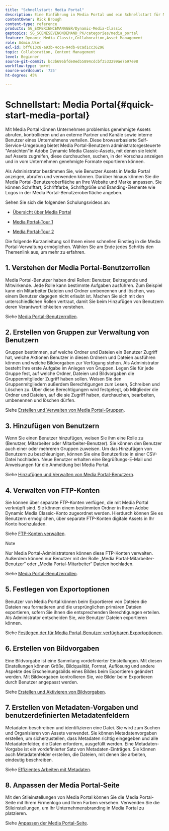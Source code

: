 ```yaml
---
title: "Schnellstart: Media Portal"
description: Eine Einführung in Media Portal und ein Schnellstart für Media Portal, die Ihnen helfen, die Media Portal-Techniken und -Administration in Adobe Dynamic Media Classic schnell einzurichten und auszuführen.
contentOwner: Rick Brough
content-type: reference
products: SG_EXPERIENCEMANAGER/Dynamic-Media-Classic
geptopics: SG_SCENESEVENONDEMAND_PK/categories/media_portal
feature: Dynamic Media Classic,Collaboration,Asset Management
role: Admin,User
exl-id: bff613c8-a93b-4cca-94db-8cad1cc36296
topic: Collaboration, Content Management
level: Beginner
source-git-commit: bc3b696bfde0ed55894cdcbf3533299ae7697e98
workflow-type: tm+mt
source-wordcount: '725'
ht-degree: 45%

---
```


# Schnellstart: Media Portal{#quick-start-media-portal}

Mit Media Portal können Unternehmen problemlos genehmigte Assets abrufen, kontrollieren und an externe Partner und Kanäle sowie interne Benutzer eines Unternehmens verteilen. Diese browserbasierte Self-Service-Umgebung bietet Media Portal-Benutzern administratorgesteuerte &quot;Ansichten&quot;in Adobe Dynamic Media Classic-Assets, mit denen sie leicht auf Assets zugreifen, diese durchsuchen, suchen, in der Vorschau anzeigen und in vom Unternehmen genehmigte Formate exportieren können.

Als Administrator bestimmen Sie, wie Benutzer Assets in Media Portal anzeigen, abrufen und verwenden können. Darüber hinaus können Sie die Media Portal-Benutzeroberfläche an Ihre Website und Marke anpassen. Sie können Schriftart, Schriftfarbe, Schriftgröße und Branding-Elemente wie Logos in der Media Portal-Benutzeroberfläche angeben.

Sehen Sie sich die folgenden Schulungsvideos an:

* [Übersicht über Media Portal](https://s7d5.scene7.com/s7viewers/html5/VideoViewer.html?videoserverurl=https://s7d5.scene7.com/is/content/&amp;emailurl=https://s7d5.scene7.com/s7/emailFriend&amp;serverUrl=https://s7d5.scene7.com/is/image/&amp;config=Scene7SharedAssets/Universal_HTML5_Video&amp;contenturl=https://s7d5.scene7.com/skins/&amp;asset=S7tutorials/544_mp_overview1_converted%20renamed_Done-AVS)

* [Media Portal-Tour 1](https://s7d5.scene7.com/s7viewers/html5/VideoViewer.html?videoserverurl=https://s7d5.scene7.com/is/content/&amp;emailurl=https://s7d5.scene7.com/s7/emailFriend&amp;serverUrl=https://s7d5.scene7.com/is/image/&amp;config=Scene7SharedAssets/Universal_HTML5_Video&amp;contenturl=https://s7d5.scene7.com/skins/&amp;asset=S7tutorials/545_mp_tour1_user_converted%20renamed_Done-AVS)

* [Media Portal-Tour 2](https://s7d5.scene7.com/s7viewers/html5/VideoViewer.html?videoserverurl=https://s7d5.scene7.com/is/content/&amp;emailurl=https://s7d5.scene7.com/s7/emailFriend&amp;serverUrl=https://s7d5.scene7.com/is/image/&amp;config=Scene7SharedAssets/Universal_HTML5_Video&amp;contenturl=https://s7d5.scene7.com/skins/&amp;asset=S7tutorials/546_mp_tour2_admin_converted%20renamed_Done-AVS)

Die folgende Kurzanleitung soll Ihnen einen schnellen Einstieg in die Media Portal-Verwaltung ermöglichen. Wählen Sie am Ende jedes Schritts den Themenlink aus, um mehr zu erfahren.

## 1. Verstehen der Media Portal-Benutzerrollen

Media Portal-Benutzer haben drei Rollen: Benutzer, Beitragende und Mitwirkende. Jede Rolle kann bestimmte Aufgaben ausführen. Zum Beispiel kann ein Mitarbeiter Dateien und Ordner umbenennen und löschen, was einem Benutzer dagegen nicht erlaubt ist. Machen Sie sich mit den unterschiedlichen Rollen vertraut, damit Sie beim Hinzufügen von Benutzern deren Verantwortlichkeiten verstehen. 

Siehe [Media Portal-Benutzerrollen](media-portal-user-roles.md#media_portal_user_roles).

## 2. Erstellen von Gruppen zur Verwaltung von Benutzern

Gruppen bestimmen, auf welche Ordner und Dateien ein Benutzer Zugriff hat, welche Aktionen Benutzer in diesen Ordnern und Dateien ausführen können und welche Bildvorgaben zur Verfügung stehen. Als Administrator besteht Ihre erste Aufgabe im Anlegen von Gruppen. Legen Sie für jede Gruppe fest, auf welche Ordner, Dateien und Bildvorgaben die Gruppenmitglieder Zugriff haben sollen. Weisen Sie den Gruppenmitgliedern außerdem Berechtigungen zum Lesen, Schreiben und Löschen zu. Über diese Berechtigungen wird festgelegt, ob Mitglieder die Ordner und Dateien, auf die sie Zugriff haben, durchsuchen, bearbeiten, umbenennen und löschen dürfen. 

Siehe [Erstellen und Verwalten von Media Portal-Gruppen](creating-media-portal-groups.md#creating_and_managing_media_portal_groups).

## 3. Hinzufügen von Benutzern

Wenn Sie einen Benutzer hinzufügen, weisen Sie ihm eine Rolle zu (Benutzer, Mitarbeiter oder Mitarbeiter-Benutzer). Sie können den Benutzer auch einer oder mehreren Gruppen zuweisen. Um das Hinzufügen von Benutzern zu beschleunigen, können Sie eine Benutzerliste in einer CSV-Datei hochladen. Neue Benutzer erhalten eine Begrüßungs-E-Mail und Anweisungen für die Anmeldung bei Media Portal. 

Siehe [Hinzufügen und Verwalten von Media Portal-Benutzern](adding-media-portal-users.md#adding_and_managing_media_portal_users).

## 4. Verwalten von FTP-Konten

Sie können über separate FTP-Konten verfügen, die mit Media Portal verknüpft sind. Sie können einem bestimmten Ordner in Ihrem Adobe Dynamic Media Classic-Konto zugeordnet werden. Hierdurch können Sie es Benutzern ermöglichen, über separate FTP-Konten digitale Assets in Ihr Konto hochzuladen.

Siehe [FTP-Konten verwalten](ftp-accounts.md#managing_ftp_accounts).

>[!NOTE]
>
>Nur Media Portal-Administratoren können diese FTP-Konten verwalten. Außerdem können nur Benutzer mit der Rolle „Media Portal-Mitarbeiter-Benutzer“ oder „Media Portal-Mitarbeiter“ Dateien hochladen.

Siehe [Media Portal-Benutzerrollen](media-portal-user-roles.md#media_portal_user_roles).

## 5. Festlegen von Exportoptionen

Benutzer von Media Portal können beim Exportieren von Dateien die Dateien neu formatieren und die ursprünglichen primären Dateien exportieren, sofern Sie ihnen die entsprechenden Berechtigungen erteilen. Als Administrator entscheiden Sie, wie Benutzer Dateien exportieren können. 

Siehe [Festlegen der für Media Portal-Benutzer verfügbaren Exportoptionen](specifying-export-options-available-media.md#specifying_export_options_available_to_media_portal_users).

## 6. Erstellen von Bildvorgaben

Eine Bildvorgabe ist eine Sammlung vordefinierter Einstellungen. Mit diesen Einstellungen können Größe, Bildqualität, Format, Auflösung und andere Aspekte des Erscheinungsbilds eines Bildes beim Exportieren geändert werden. Mit Bildvorgaben kontrollieren Sie, wie Bilder beim Exportieren durch Benutzer angepasst werden. 

Siehe [Erstellen und Aktivieren von Bildvorgaben](creating-enabling-image-presets.md#creating_and_enabling_image_presets).

## 7. Erstellen von Metadaten-Vorgaben und benutzerdefinierten Metadatenfeldern

Metadaten beschreiben und identifizieren eine Datei. Sie wird zum Suchen und Organisieren von Assets verwendet. Sie können Metadatenvorgaben erstellen, um sicherzustellen, dass Metadaten richtig eingegeben und alle Metadatenfelder, die Daten erfordern, ausgefüllt werden. Eine Metadaten-Vorgabe ist ein vordefinierter Satz von Metadaten-Einträgen. Sie können auch Metadatenfelder erstellen, die Dateien, mit denen Sie arbeiten, eindeutig beschreiben. 

Siehe [Effizientes Arbeiten mit Metadaten](making-efficient-metadata.md#making_more_efficient_use_of_metadata).

## 8. Anpassen der Media Portal-Seite

Mit den Stileinstellungen von Media Portal können Sie die Media Portal-Seite mit Ihrem Firmenlogo und Ihren Farben versehen. Verwenden Sie die Stileinstellungen, um Ihr Unternehmensbranding in Media Portal zu platzieren.

Siehe [Anpassen der Media Portal-Seite](customizing-media-portal-screen.md#customizing_the_media_portal_screen).
